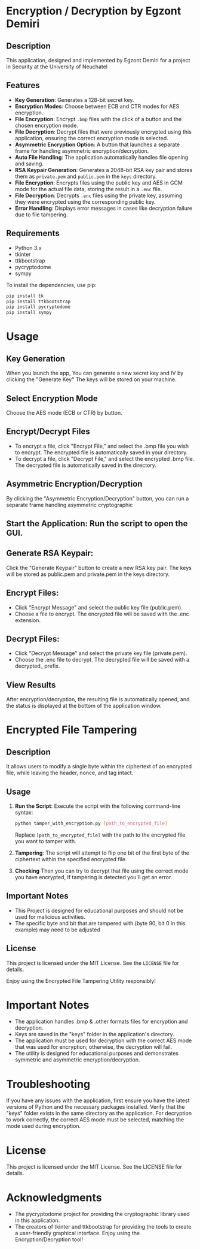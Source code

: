 # Encryption / Decryption by Egzont Demiri

## Description


This application, designed and implemented by Egzont Demiri for a project in Security at the University of Neuchatel

## Features

- **Key Generation**: Generates a 128-bit secret key.
- **Encryption Modes**: Choose between ECB and CTR modes for AES encryption.
- **File Encryption**: Encrypt `.bmp`  files with the click of a button and the chosen encryption mode.
- **File Decryption**: Decrypt files that were previously encrypted using this application, ensuring the correct encryption mode is selected.
- **Asymmetric Encryption Option**: A button that launches a separate frame for handling asymmetric encryption/decryption.
- **Auto File Handling**: The application automatically handles file opening and saving.
- **RSA Keypair Generation**: Generates a 2048-bit RSA key pair and stores them as `private.pem` and `public.pem` in the `keys` directory.
- **File Encryption**: Encrypts files using the public key and AES in GCM mode for the actual file data, storing the result in a `.enc` file.
- **File Decryption**: Decrypts `.enc` files using the private key, assuming they were encrypted using the corresponding public key.
- **Error Handling**: Displays error messages in cases like decryption failure due to file tampering.

## Requirements

- Python 3.x
- tkinter
- ttkbootstrap 
- pycryptodome
- sympy

To install the dependencies, use pip:
```sh
pip install tk
pip install ttkbootstrap
pip install pycryptodome
pip install sympy
```
# Usage

## Key Generation
When you  launch the app, You can generate a new secret key and IV by clicking the "Generate Key" The keys will be stored on your machine.

## Select Encryption Mode
Choose the AES mode (ECB or CTR) by  button.

## Encrypt/Decrypt Files
- To encrypt a file, click "Encrypt File," and select the .bmp file you wish to encrypt. The encrypted file is automatically saved in your directory.
- To decrypt a file, click "Decrypt File," and select the encrypted .bmp file. The decrypted file is automatically saved in the directory.

## Asymmetric Encryption/Decryption
By clicking the "Asymmetric Encryption/Decryption" button, you can run a separate frame handling asymmetric cryptographic
## Start the Application: Run the script to open the GUI.

## Generate RSA Keypair: 
Click the "Generate Keypair" button to create a new RSA key pair. The keys will be stored as public.pem and private.pem in the keys directory.

## Encrypt Files:
  - Click "Encrypt Message" and select the public key file (public.pem).
  - Choose a file to encrypt. The encrypted file will be saved with the .enc extension.

## Decrypt Files:
  - Click "Decrypt Message" and select the private key file (private.pem).
  - Choose the .enc file to decrypt. The decrypted file will be saved with a decrypted_ prefix.

## View Results
After encryption/decryption, the resulting file is automatically opened, and the status is displayed at the bottom of the application window.
# Encrypted File Tampering 

## Description

It allows users to modify a single byte within the ciphertext  of an encrypted file, while leaving the header, nonce, and tag intact.

## Usage

1. **Run the Script**: Execute the script with the following command-line syntax:

    ```sh
    python tamper_with_encryption.py [path_to_encrypted_file]
    ```

   Replace `[path_to_encrypted_file]` with the path to the encrypted file you want to tamper with.

2. **Tampering**: The script will attempt to flip one bit of the first byte of the ciphertext within the specified encrypted file.
3. **Checking** Then you can try to decrypt that file using the correct mode you have encrypted, If tampering is detected you'll get an error.
## Important Notes

- This Project is designed for educational purposes and should not be used for malicious activities.
- The specific byte and bit that are tampered with (byte 90, bit 0 in this example) may need to be adjusted

## License

This project is licensed under the MIT License. See the `LICENSE` file for details.

Enjoy using the Encrypted File Tampering Utility responsibly!

# Important Notes

- The application handles .bmp & .other formats files for encryption and decryption.
- Keys are saved in the "keys" folder in the application's directory.
- The application must be used for decryption with the correct AES mode that was used for encryption; otherwise, the decryption will fail.
- The utility is designed for educational purposes and demonstrates symmetric and asymmetric encryption/decryption.
# Troubleshooting

If you have any issues with the application, first ensure you have the latest versions of Python and the necessary packages installed. Verify that the "keys" folder exists in the same directory as the application. For decryption to work correctly, the correct AES mode must be selected, matching the mode used during encryption.

# License

This project is licensed under the MIT License. See the LICENSE file for details.

# Acknowledgments

- The pycryptodome project for providing the cryptographic library used in this application.
- The creators of tkinter and ttkbootstrap for providing the tools to create a user-friendly graphical interface.
Enjoy using the Encryption/Decryption tool!
